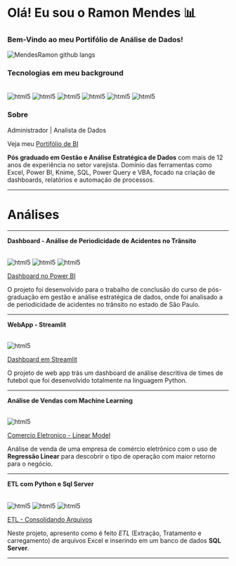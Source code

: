 
# Olá! Eu sou o Ramon Mendes 📊

### Bem-Vindo ao meu **Portifólio de Análise de Dados!**

![MendesRamon github langs](https://github-readme-stats.vercel.app/api/top-langs/?username=MendesRamon&locale=pt-br&theme=tokyonight)



### Tecnologias em meu background

<div stile="display: inline_block"><br/>
    <img align="center" alt="html5" src="https://img.shields.io/badge/Python-3776AB?style=for-the-badge&logo=python&logoColor=white" />
    <img align="center" alt="html5" src="https://img.shields.io/badge/R-276DC3?style=for-the-badge&logo=r&logoColor=white" />
    <img align="center" alt="html5" src="https://img.shields.io/badge/Microsoft%20SQL%20Server-CC2927.svg?style=for-the-badge&logo=Microsoft-SQL-Server&logoColor=white" />
    <img align="center" alt="html5" src="https://img.shields.io/badge/Microsoft_Excel-217346?style=for-the-badge&logo=microsoft-excel&logoColor=white" />
    <img align="center" alt="html5" src="https://img.shields.io/badge/Power%20BI-F2C811.svg?style=for-the-badge&logo=Power-BI&logoColor=black" >
    <img align="center" alt="html5" src="https://img.shields.io/badge/Knime-E0E5EC.svg?style=for-the-badge&logo=Knime&logoColor=#FDD800" >
</div>

<p></p>
<p></p>

### Sobre

Administrador | Analista de Dados 
 
Veja meu [Portifólio de BI](https://sites.google.com/view/portifliobi/in%C3%ADcio?authuser=0)


**Pós graduado em Gestão e Análise Estratégica de Dados** com mais de 12 anos de experiência no setor varejista. Domínio das ferramentas como Excel, Power BI, Knime, SQL, Power Query e VBA, focado na criação de dashboards, relatórios e automação de processos.
___

#        Análises
___

**Dashboard - Análise de Periodicidade de Acidentes no Trânsito**
<div stile="display: inline_block"><br/>
  <img align="center" alt="html5" src="https://img.shields.io/badge/Power%20BI-F2C811.svg?style=for-the-badge&logo=Power-BI&logoColor=black" >
  <img align="center" alt="html5" src="https://img.shields.io/badge/Knime-E0E5EC.svg?style=for-the-badge&logo=Knime&logoColor=#FDD800" >
  <img align="center" alt="html5" src="https://img.shields.io/badge/Microsoft%20SQL%20Server-CC2927.svg?style=for-the-badge&logo=Microsoft-SQL-Server&logoColor=white" />
</div>


  
[Dashboard no Power BI](https://github.com/MendesRamon/TCC_PUC_MINAS)


O projeto foi desenvolvido para o trabalho de conclusão do curso de pós-graduação em gestão e análise estratégica de dados, onde foi analisado a de periodicidade de acidentes no trânsito no estado de São Paulo.
___

**WebApp - Streamlit**
<div stile="display: inline_block"><br/>
    <img align="center" alt="html5" src="https://img.shields.io/badge/Python-3776AB?style=for-the-badge&logo=python&logoColor=white" />
</div>

  
[Dashboard em Streamlit](https://github.com/MendesRamon/Dash_Fifa_Python)

O projeto de web app trás um dashboard de análise descritiva de times de futebol que foi desenvolvido totalmente na linguagem Python.
___

**Análise de Vendas com Machine Learning**
<div stile="display: inline_block"><br/>
    <img align="center" alt="html5" src="https://img.shields.io/badge/Python-3776AB?style=for-the-badge&logo=python&logoColor=white" />
</div>

  
[Comercio Eletronico - Linear Model](https://github.com/MendesRamon/lmComercioEletronico/tree/main)

Análise de venda de uma empresa de comércio eletrônico com o uso de **Regressão Linear** para descobrir o tipo de operação com maior retorno para o negócio.
___
**ETL com Python e Sql Server**
<div stile="display: inline_block"><br/>
    <img align="center" alt="html5" src="https://img.shields.io/badge/Python-3776AB?style=for-the-badge&logo=python&logoColor=white" />
    <img align="center" alt="html5" src="https://img.shields.io/badge/Microsoft%20SQL%20Server-CC2927.svg?style=for-the-badge&logo=Microsoft-SQL-Server&logoColor=white" />
    <img align="center" alt="html5" src="https://img.shields.io/badge/Microsoft_Excel-217346?style=for-the-badge&logo=microsoft-excel&logoColor=white" />
</div>

  
[ETL - Consolidando Arquivos](https://github.com/MendesRamon/ETL_ARCHIVES_INTO_BD)

Neste projeto, apresento como é feito *ETL* (Extração, Tratamento e carregamento) de arquivos Excel e inserindo em um banco de dados **SQL Server**.
___
